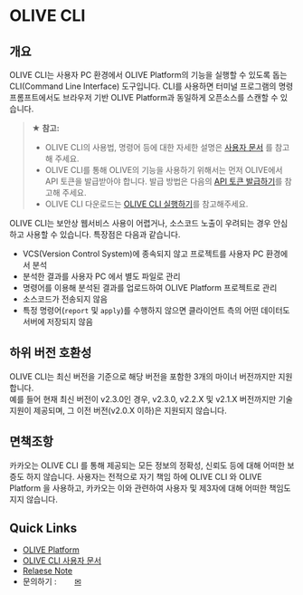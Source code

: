 OLIVE CLI
==============================================================================

## 개요

OLIVE CLI는 사용자 PC 환경에서 OLIVE Platform의 기능을 실행할 수 있도록 돕는 CLI(Command Line Interface) 도구입니다.
CLI를 사용하면 터미널 프로그램의 명령 프롬프트에서도 브라우저 기반 OLIVE Platform과 동일하게 오픈소스를 스캔할 수 있습니다.

> **★ 참고:**
> - OLIVE CLI의 사용법, 명령어 등에 대한 자세한 설명은 [사용자 문서](https://olive.kakao.com/docs/cli/v2/overview) 를 참고해 주세요.
> - OLIVE CLI를 통해 OLIVE의 기능을 사용하기 위해서는 먼저 OLIVE에서 API 토큰을 발급받아야 합니다. 발급 방법은 다음의 [API 토큰 발급하기](https://olive.kakao.com/docs/cli/v2/overview/#api-%ED%86%A0%ED%81%B0-%EB%B0%9C%EA%B8%89%ED%95%98%EA%B8%B0)를 참고해 주세요.
> - OLIVE CLI 다운로드는 [OLIVE CLI 실행하기](https://olive.kakao.com/docs/cli/v2/overview/#olive-cli-%EC%8B%A4%ED%96%89%ED%95%98%EA%B8%B0)를 참고해주세요.

OLIVE CLI는 보안상 웹서비스 사용이 어렵거나, 소스코드 노출이 우려되는 경우 안심하고 사용할 수 있습니다. 특장점은 다음과 같습니다.

* VCS(Version Control System)에 종속되지 않고 프로젝트를 사용자 PC 환경에서 분석
* 분석한 결과를 사용자 PC 에서 별도 파일로 관리
* 명령어를 이용해 분석된 결과를 업로드하여 OLIVE Platform 프로젝트로 관리
* 소스코드가 전송되지 않음
* 특정 명령어(`report` 및 `apply`)를 수행하지 않으면 클라이언트 측의 어떤 데이터도 서버에 저장되지 않음

## 하위 버전 호환성

OLIVE CLI는 최신 버전을 기준으로 해당 버전을 포함한 3개의 마이너 버전까지만 지원합니다.  
예를 들어 현재 최신 버전이 v2.3.0인 경우, v2.3.0, v2.2.X 및 v2.1.X 버전까지만 기술 지원이 제공되며, 그 이전 버전(v2.0.X 이하)은 지원되지 않습니다.

## 면책조항

카카오는 OLIVE CLI 를 통해 제공되는 모든 정보의 정확성, 신뢰도 등에 대해 어떠한 보증도 하지 않습니다.
사용자는 전적으로 자기 책임 하에 OLIVE CLI 와 OLIVE Platform 을 사용하고, 카카오는 이와 관련하여 사용자 및 제3자에 대해 어떠한 책임도 지지 않습니다.

## Quick Links
- [OLIVE Platform](https://olive.kakao.com)
- [OLIVE CLI 사용자 문서](https://olive.kakao.com/docs/cli/v2/overview)
- [Relaese Note](https://github.com/kakao/olive-cli/releases)
- 문의하기 : <a href="http://pf.kakao.com/_ztlfK/chat"><img src="https://t1.kakaocdn.net/together_image/svg/footer_kakaotalk.svg" height="16px" width="16px"></a>&nbsp;&nbsp;&nbsp;[✉](mailto:opensource@kakaocorp.com)
